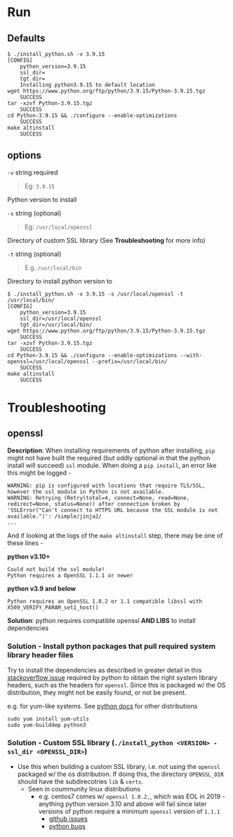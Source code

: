 
# Run
## Defaults
```
$ ./install_python.sh -v 3.9.15
[CONFIG]
	python_version=3.9.15
	ssl_dir=
	tgt_dir=
	Installing python3.9.15 to default location
wget https://www.python.org/ftp/python/3.9.15/Python-3.9.15.tgz
	SUCCESS
tar -xzvf Python-3.9.15.tgz
	SUCCESS
cd Python-3.9.15 && ./configure --enable-optimizations
	SUCCESS
make altinstall
	SUCCESS
```

## options
`-v` string required
  > Eg: `3.9.15`

Python version to install

`-s` string (optional)
  > Eg: `/usr/local/openssl`

Directory of custom SSL library (See **Troubleshooting** for more info)

`-t` string (optional)
  > E.g. `/usr/local/bin`

Directory to install python version to


```
$ ./install_python.sh -v 3.9.15 -s /usr/local/openssl -t /usr/local/bin/
[CONFIG]
	python_version=3.9.15
	ssl_dir=/usr/local/openssl
	tgt_dir=/usr/local/bin/
wget https://www.python.org/ftp/python/3.9.15/Python-3.9.15.tgz
	SUCCESS
tar -xzvf Python-3.9.15.tgz
	SUCCESS
cd Python-3.9.15 && ./configure --enable-optimizations --with-openssl=/usr/local/openssl --prefix=/usr/local/bin/
	SUCCESS
make altinstall
	SUCCESS
```

# Troubleshooting
## openssl
**Description**: When installing requirements of python after installing, `pip` might not have built the required (but oddly optional in that the python install will succeed) `ssl` module. When doing a `pip install`, an error like this might be logged -

    WARNING: pip is configured with locations that require TLS/SSL, however the ssl module in Python is not available.
    WARNING: Retrying (Retry(total=4, connect=None, read=None, redirect=None, status=None)) after connection broken by 'SSLError("Can't connect to HTTPS URL because the SSL module is not available.")': /simple/jinja2/
    ...

And if looking at the logs of the `make altinstall` step, there may be one of these lines -

**python v3.10+**

    Could not build the ssl module!
    Python requires a OpenSSL 1.1.1 or newer

**python v3.9 and below**

    Python requires an OpenSSL 1.0.2 or 1.1 compatible libssl with X509_VERIFY_PARAM_set1_host()

**Solution**: python requires compatible openssl **AND LIBS** to install dependencies

### Solution - Install python packages that pull required system library header files 
Try to install the dependencies as described in greater detail in this [stackoverflow issue](https://stackoverflow.com/a/65555409/3874247) required by python to obtain the right system library headers, such as the headers for `openssl`. Since this is packaged w/ the OS distribution, they might not be easily found, or not be present.

e.g. for yum-like systems. See [python docs](https://devguide.python.org/getting-started/setup-building/index.html#linux) for other distributions

    sudo yum install yum-utils
    sudo yum-builddep python3

### Solution - Custom SSL library (`./install_python <VERSION> -ssl_dir <OPENSSL_DIR>`)
* Use this when building a custom SSL library, i.e. not using the `openssl` packaged w/ the os distribution. If doing this, the directory `OPENSSL_DIR` should have the subdirecotries `lib` & `certs`.
  * Seen in coummunity linux distributions
    * e.g. centos7 comes w/ `openssl 1.0.2,`, which was EOL in 2019 - anything python version 3.10 and above will fail since later versions of python require a minimum `openssl` version of `1.1.1` 
      * [github issues](https://github.com/pypa/pip/issues/10939)
      * [python bugs](https://bugs.python.org/issue47201)
